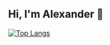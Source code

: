 ## Hi, I'm Alexander 👋
[![Top Langs](https://github-readme-stats.vercel.app/api/top-langs/?username=shh4und&layout=donut)](https://github.com/shh4und/github-readme-stats)
<!--
**shh4und/shh4und** is a ✨ _special_ ✨ repository because its `README.md` (this file) appears on your GitHub profile.

Here are some ideas to get you started:

- 🔭 I’m currently working on ...
- 🌱 I’m currently learning ...
- 👯 I’m looking to collaborate on ...
- 🤔 I’m looking for help with ...
- 💬 Ask me about ...
- 📫 How to reach me: ...
- 😄 Pronouns: ...
- ⚡ Fun fact: ...
-->
